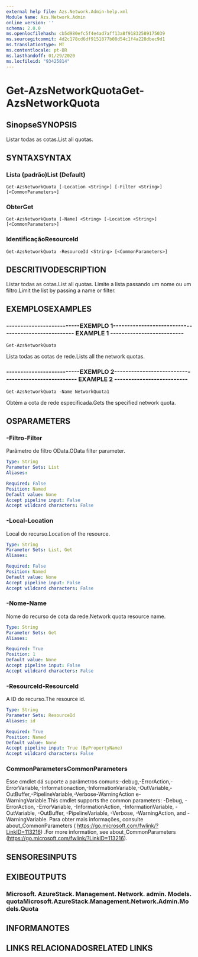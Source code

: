 ```yaml
---
external help file: Azs.Network.Admin-help.xml
Module Name: Azs.Network.Admin
online version: ''
schema: 2.0.0
ms.openlocfilehash: cb5d980efc5f4e4ad7aff13a8f91832589175039
ms.sourcegitcommit: 4d2c178cd6df9151877b08d54c1f4a228dbec9d1
ms.translationtype: MT
ms.contentlocale: pt-BR
ms.lasthandoff: 01/29/2020
ms.locfileid: "93425814"
---
```

# <span data-ttu-id="abcb4-101">Get-AzsNetworkQuota</span><span class="sxs-lookup"><span data-stu-id="abcb4-101">Get-AzsNetworkQuota</span></span>

## <span data-ttu-id="abcb4-102">Sinopse</span><span class="sxs-lookup"><span data-stu-id="abcb4-102">SYNOPSIS</span></span>
<span data-ttu-id="abcb4-103">Listar todas as cotas.</span><span class="sxs-lookup"><span data-stu-id="abcb4-103">List all quotas.</span></span>

## <span data-ttu-id="abcb4-104">SYNTAX</span><span class="sxs-lookup"><span data-stu-id="abcb4-104">SYNTAX</span></span>

### <span data-ttu-id="abcb4-105">Lista (padrão)</span><span class="sxs-lookup"><span data-stu-id="abcb4-105">List (Default)</span></span>
```
Get-AzsNetworkQuota [-Location <String>] [-Filter <String>] [<CommonParameters>]
```

### <span data-ttu-id="abcb4-106">Obter</span><span class="sxs-lookup"><span data-stu-id="abcb4-106">Get</span></span>
```
Get-AzsNetworkQuota [-Name] <String> [-Location <String>] [<CommonParameters>]
```

### <span data-ttu-id="abcb4-107">Identificação</span><span class="sxs-lookup"><span data-stu-id="abcb4-107">ResourceId</span></span>
```
Get-AzsNetworkQuota -ResourceId <String> [<CommonParameters>]
```

## <span data-ttu-id="abcb4-108">DESCRITIVO</span><span class="sxs-lookup"><span data-stu-id="abcb4-108">DESCRIPTION</span></span>
<span data-ttu-id="abcb4-109">Listar todas as cotas.</span><span class="sxs-lookup"><span data-stu-id="abcb4-109">List all quotas.</span></span>
<span data-ttu-id="abcb4-110">Limite a lista passando um nome ou um filtro.</span><span class="sxs-lookup"><span data-stu-id="abcb4-110">Limit the list by passing a name or filter.</span></span>

## <span data-ttu-id="abcb4-111">EXEMPLOS</span><span class="sxs-lookup"><span data-stu-id="abcb4-111">EXAMPLES</span></span>

### <span data-ttu-id="abcb4-112">--------------------------EXEMPLO 1--------------------------</span><span class="sxs-lookup"><span data-stu-id="abcb4-112">-------------------------- EXAMPLE 1 --------------------------</span></span>
```
Get-AzsNetworkQuota
```

<span data-ttu-id="abcb4-113">Lista todas as cotas de rede.</span><span class="sxs-lookup"><span data-stu-id="abcb4-113">Lists all the  network quotas.</span></span>

### <span data-ttu-id="abcb4-114">--------------------------EXEMPLO 2--------------------------</span><span class="sxs-lookup"><span data-stu-id="abcb4-114">-------------------------- EXAMPLE 2 --------------------------</span></span>
```
Get-AzsNetworkQuota -Name NetworkQuota1
```

<span data-ttu-id="abcb4-115">Obtém a cota de rede especificada.</span><span class="sxs-lookup"><span data-stu-id="abcb4-115">Gets the specified network quota.</span></span>

## <span data-ttu-id="abcb4-116">OS</span><span class="sxs-lookup"><span data-stu-id="abcb4-116">PARAMETERS</span></span>

### <span data-ttu-id="abcb4-117">-Filtro</span><span class="sxs-lookup"><span data-stu-id="abcb4-117">-Filter</span></span>
<span data-ttu-id="abcb4-118">Parâmetro de filtro OData.</span><span class="sxs-lookup"><span data-stu-id="abcb4-118">OData filter parameter.</span></span>

```yaml
Type: String
Parameter Sets: List
Aliases: 

Required: False
Position: Named
Default value: None
Accept pipeline input: False
Accept wildcard characters: False
```

### <span data-ttu-id="abcb4-119">-Local</span><span class="sxs-lookup"><span data-stu-id="abcb4-119">-Location</span></span>
<span data-ttu-id="abcb4-120">Local do recurso.</span><span class="sxs-lookup"><span data-stu-id="abcb4-120">Location of the resource.</span></span>

```yaml
Type: String
Parameter Sets: List, Get
Aliases: 

Required: False
Position: Named
Default value: None
Accept pipeline input: False
Accept wildcard characters: False
```

### <span data-ttu-id="abcb4-121">-Nome</span><span class="sxs-lookup"><span data-stu-id="abcb4-121">-Name</span></span>
<span data-ttu-id="abcb4-122">Nome do recurso de cota da rede.</span><span class="sxs-lookup"><span data-stu-id="abcb4-122">Network quota resource name.</span></span>

```yaml
Type: String
Parameter Sets: Get
Aliases: 

Required: True
Position: 1
Default value: None
Accept pipeline input: False
Accept wildcard characters: False
```

### <span data-ttu-id="abcb4-123">-ResourceId</span><span class="sxs-lookup"><span data-stu-id="abcb4-123">-ResourceId</span></span>
<span data-ttu-id="abcb4-124">A ID do recurso.</span><span class="sxs-lookup"><span data-stu-id="abcb4-124">The resource id.</span></span>

```yaml
Type: String
Parameter Sets: ResourceId
Aliases: id

Required: True
Position: Named
Default value: None
Accept pipeline input: True (ByPropertyName)
Accept wildcard characters: False
```

### <span data-ttu-id="abcb4-125">CommonParameters</span><span class="sxs-lookup"><span data-stu-id="abcb4-125">CommonParameters</span></span>
<span data-ttu-id="abcb4-126">Esse cmdlet dá suporte a parâmetros comuns:-debug,-ErrorAction,-ErrorVariable,-Informationaction,-InformationVariable,-OutVariable,-OutBuffer,-PipelineVariable,-Verbose-WarningAction e-WarningVariable.</span><span class="sxs-lookup"><span data-stu-id="abcb4-126">This cmdlet supports the common parameters: -Debug, -ErrorAction, -ErrorVariable, -InformationAction, -InformationVariable, -OutVariable, -OutBuffer, -PipelineVariable, -Verbose, -WarningAction, and -WarningVariable.</span></span> <span data-ttu-id="abcb4-127">Para obter mais informações, consulte about_CommonParameters ( https://go.microsoft.com/fwlink/?LinkID=113216) .</span><span class="sxs-lookup"><span data-stu-id="abcb4-127">For more information, see about_CommonParameters (https://go.microsoft.com/fwlink/?LinkID=113216).</span></span>

## <span data-ttu-id="abcb4-128">SENSORES</span><span class="sxs-lookup"><span data-stu-id="abcb4-128">INPUTS</span></span>

## <span data-ttu-id="abcb4-129">EXIBE</span><span class="sxs-lookup"><span data-stu-id="abcb4-129">OUTPUTS</span></span>

### <span data-ttu-id="abcb4-130">Microsoft. AzureStack. Management. Network. admin. Models. quota</span><span class="sxs-lookup"><span data-stu-id="abcb4-130">Microsoft.AzureStack.Management.Network.Admin.Models.Quota</span></span>

## <span data-ttu-id="abcb4-131">INFORMA</span><span class="sxs-lookup"><span data-stu-id="abcb4-131">NOTES</span></span>

## <span data-ttu-id="abcb4-132">LINKS RELACIONADOS</span><span class="sxs-lookup"><span data-stu-id="abcb4-132">RELATED LINKS</span></span>

